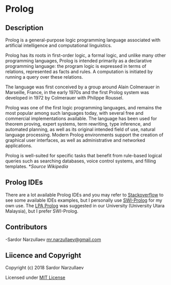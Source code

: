 # Prolog

## Description

Prolog is a general-purpose logic programming language associated with artificial intelligence and computational linguistics.

Prolog has its roots in first-order logic, a formal logic, and unlike many other programming languages, Prolog is intended primarily as a declarative programming language: the program logic is expressed in terms of relations, represented as facts and rules. A computation is initiated by running a query over these relations. 

The language was first conceived by a group around Alain Colmerauer in Marseille, France, in the early 1970s and the first Prolog system was developed in 1972 by Colmerauer with Philippe Roussel. 

Prolog was one of the first logic programming languages, and remains the most popular among such languages today, with several free and commercial implementations available. The language has been used for theorem proving, expert systems, term rewriting, type inference, and automated planning, as well as its original intended field of use, natural language processing. Modern Prolog environments support the creation of graphical user interfaces, as well as administrative and networked applications.

Prolog is well-suited for specific tasks that benefit from rule-based logical queries such as searching databases, voice control systems, and filling templates. **Source* *Wikipedia*

## Prolog IDEs 
There are a lot available Prolog IDEs and you may refer to [Stackoverflow](https://stackoverflow.com/questions/5277263/good-ide-to-get-started-with-prolog) to see some available IDEs examples, but I personally use [SWI-Prolog](http://www.swi-prolog.org/) for my own use. The [LPA Prolog](http://www.lpa.co.uk/) was suggested in our University (University Utara Malaysia), but I prefer SWI-Prolog. 

## Contributors 

-Sardor Narzullaev <mr.narzullaev@gmail.com>

## Liicence and Copyright 

Copyright (c) 2018 Sardor Narzullaev

Licensed under [MIT License](LICENCE)




